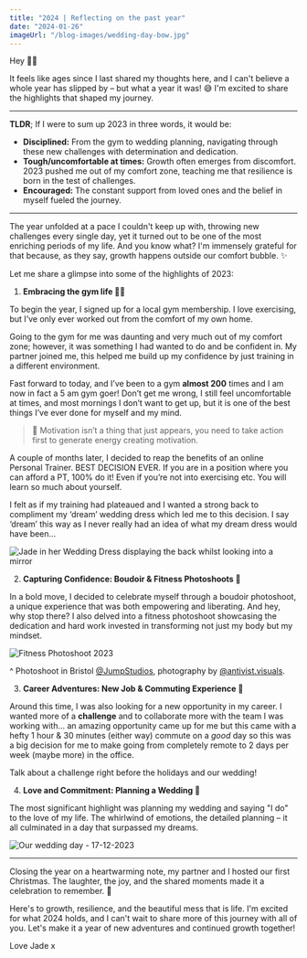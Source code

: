 ```yaml
---
title: "2024 | Reflecting on the past year"
date: "2024-01-26"
imageUrl: "/blog-images/wedding-day-bow.jpg"
---
```


Hey 👋🏻

It feels like ages since I last shared my thoughts here, and I can't believe a whole year has slipped by – but what a year it was! 😅 I'm excited to share the highlights that shaped my journey.

---

**TLDR**; If I were to sum up 2023 in three words, it would be:

- **Disciplined:** From the gym to wedding planning, navigating through these new challenges with determination and dedication.
- **Tough/uncomfortable at times:** Growth often emerges from discomfort. 2023 pushed me out of my comfort zone, teaching me that resilience is born in the test of challenges.
- **Encouraged:** The constant support from loved ones and the belief in myself fueled the journey.

---

The year unfolded at a pace I couldn't keep up with, throwing new challenges every single day, yet it turned out to be one of the most enriching periods of my life. And you know what? I'm immensely grateful for that because, as they say, growth happens outside our comfort bubble. ✨

Let me share a glimpse into some of the highlights of 2023:

1. **Embracing the gym life 🏋️‍♀️**

To begin the year, I signed up for a local gym membership. I love exercising, but I’ve only ever worked out from the comfort of my own home.

Going to the gym for me was daunting and very much out of my comfort zone; however, it was something I had wanted to do and be confident in. My partner joined me, this helped me build up my confidence by just training in a different environment.

Fast forward to today, and I’ve been to a gym **almost 200** times and I am now in fact a 5 am gym goer! Don’t get me wrong, I still feel uncomfortable at times, and most mornings I don’t want to get up, but it is one of the best things I’ve ever done for myself and my mind.

> 💫 Motivation isn’t a thing that just appears, you need to take action first to generate energy creating motivation.

A couple of months later, I decided to reap the benefits of an online Personal Trainer. BEST DECISION EVER. If you are in a position where you can afford a PT, 100% do it! Even if you’re not into exercising etc. You will learn so much about yourself.

I felt as if my training had plateaued and I wanted a strong back to compliment my ‘dream’ wedding dress which led me to this decision. I say ‘dream’ this way as I never really had an idea of what my dream dress would have been…

![Jade in her Wedding Dress displaying the back whilst looking into a mirror](/blog-images/wedding-dress.jpg)

2. **Capturing Confidence: Boudoir & Fitness Photoshoots 📸**

In a bold move, I decided to celebrate myself through a boudoir photoshoot, a unique experience that was both empowering and liberating. And hey, why stop there? I also delved into a fitness photoshoot showcasing the dedication and hard work invested in transforming not just my body but my mindset.

![Fitness Photoshoot 2023](/blog-images/2-photoshoot-min.png)

^ Photoshoot in Bristol [@JumpStudios](https://www.instagram.com/jumpstudiosbristol/), photography by [@antivist.visuals](https://www.instagram.com/antivist.visuals/).

3. **Career Adventures: New Job & Commuting Experience 🚆**

Around this time, I was also looking for a new opportunity in my career. I wanted more of a **challenge** and to collaborate more with the team I was working with… an amazing opportunity came up for me but this came with a hefty 1 hour & 30 minutes (either way) commute on a _good_ day so this was a big decision for me to make going from completely remote to 2 days per week (maybe more) in the office.

Talk about a challenge right before the holidays and our wedding!

4. **Love and Commitment: Planning a Wedding 💍**

The most significant highlight was planning my wedding and saying "I do" to the love of my life. The whirlwind of emotions, the detailed planning – it all culminated in a day that surpassed my dreams.

![Our wedding day - 17-12-2023](/blog-images/4-our-wedding-day.png)

---

Closing the year on a heartwarming note, my partner and I hosted our first Christmas. The laughter, the joy, and the shared moments made it a celebration to remember. 🎄

Here's to growth, resilience, and the beautiful mess that is life. I'm excited for what 2024 holds, and I can't wait to share more of this journey with all of you. Let's make it a year of new adventures and continued growth together!

Love Jade x
